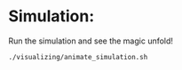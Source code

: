 # Simulation:

Run the simulation and see the magic unfold!

```
./visualizing/animate_simulation.sh
```